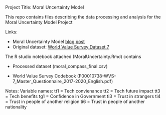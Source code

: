 Project Title: Moral Uncertainty Model 

This repo contains files describing the data processing and analysis for the Moral Uncertainty Model Project

Links:
- Moral Uncertainty Model [blog post](URL)
- Original dataset: [World Value Survey Dataset 7](https://www.worldvaluessurvey.org/WVSDocumentationWV7.jsp)


The R studio notebook attached (MoralUncertainty.Rmd) contains

- Processed dataset (moral_compass_final.csv) 

- World Value Survey Codebook (F00010738-WVS-7_Master_Questionnaire_2017-2020_English.pdf)

Notes: 
Variable names:
tt1 = Tech convienance 
tt2 = Tech future impact
tt3 = Tech benefits
tg1 = Confidence in Government
ti3 = Trust in strangers
ti4 = Trust in people of another religion
ti6 = Trust in people of another nationality

